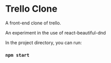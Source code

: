 # Trello Clone

A front-end clone of trello.

An experiment in the use of react-beautiful-dnd

In the project directory, you can run:

### `npm start`
